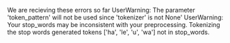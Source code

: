 We are recieving these errors so far
 UserWarning: The parameter 'token_pattern' will not be used since 'tokenizer' is not None'
 UserWarning: Your stop_words may be inconsistent with your preprocessing. Tokenizing the stop words generated tokens ['ha', 'le', 'u', 'wa'] not in stop_words.
